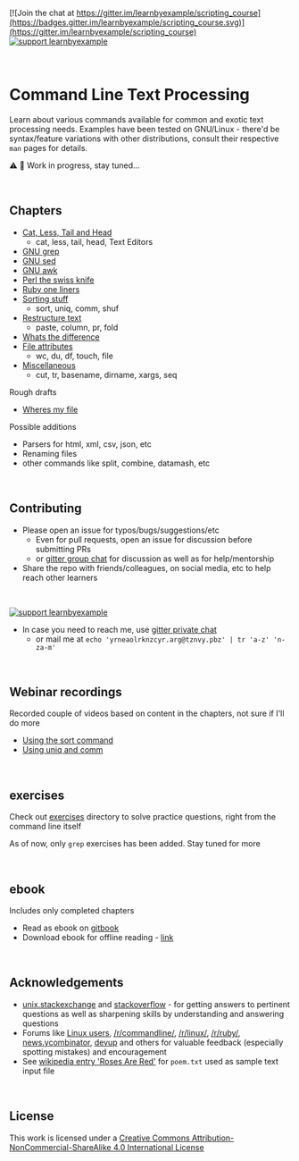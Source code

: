 [![Join the chat at https://gitter.im/learnbyexample/scripting_course](https://badges.gitter.im/learnbyexample/scripting_course.svg)](https://gitter.im/learnbyexample/scripting_course) [![support learnbyexample](https://liberapay.com/assets/widgets/donate.svg)](https://liberapay.com/learnbyexample/donate)

<br>

# <a name="command-line-text-processing"></a>Command Line Text Processing

Learn about various commands available for common and exotic text processing needs. Examples have been tested on GNU/Linux - there'd be syntax/feature variations with other distributions, consult their respective `man` pages for details.

:warning: :construction: Work in progress, stay tuned...

<br>

## <a name="chapters"></a>Chapters

* [Cat, Less, Tail and Head](./tail_less_cat_head.md)
    * cat, less, tail, head, Text Editors
* [GNU grep](./gnu_grep.md)
* [GNU sed](./gnu_sed.md)
* [GNU awk](./gnu_awk.md)
* [Perl the swiss knife](./perl_the_swiss_knife.md)
* [Ruby one liners](./ruby_one_liners.md)
* [Sorting stuff](./sorting_stuff.md)
    * sort, uniq, comm, shuf
* [Restructure text](./restructure_text.md)
    * paste, column, pr, fold
* [Whats the difference](./whats_the_difference.md)
* [File attributes](./file_attributes.md)
    * wc, du, df, touch, file
* [Miscellaneous](./miscellaneous.md)
    * cut, tr, basename, dirname, xargs, seq

Rough drafts

* [Wheres my file](./wheres_my_file.md)

Possible additions

* Parsers for html, xml, csv, json, etc
* Renaming files
* other commands like split, combine, datamash, etc

<br>

## <a name="contributing"></a>Contributing

* Please open an issue for typos/bugs/suggestions/etc
    * Even for pull requests, open an issue for discussion before submitting PRs
    * or [gitter group chat](https://gitter.im/learnbyexample/scripting_course) for discussion as well as for help/mentorship
* Share the repo with friends/colleagues, on social media, etc to help reach other learners

<br>

[![support learnbyexample](https://liberapay.com/assets/widgets/donate.svg)](https://liberapay.com/learnbyexample/donate)

* In case you need to reach me, use [gitter private chat](https://gitter.im/learnbyexample)
    * or mail me at `echo 'yrneaolrknzcyr.arg@tznvy.pbz' | tr 'a-z' 'n-za-m'`

<br>

## <a name="webinar-recordings"></a>Webinar recordings

Recorded couple of videos based on content in the chapters, not sure if I'll do more

* [Using the sort command](https://www.youtube.com/watch?v=qLfAwwb5vGs)
* [Using uniq and comm](https://www.youtube.com/watch?v=uAb2kxA2TyQ)

<br>

## <a name="exercises"></a>exercises

Check out [exercises](./exercises) directory to solve practice questions, right from the command line itself

As of now, only `grep` exercises has been added. Stay tuned for more

<br>

## <a name="ebook"></a>ebook

Includes only completed chapters

* Read as ebook on [gitbook](https://learnbyexample.gitbooks.io/command-line-text-processing/content/)
* Download ebook for offline reading - [link](https://www.gitbook.com/book/learnbyexample/command-line-text-processing/details)

<br>

## <a name="acknowledgements"></a>Acknowledgements

* [unix.stackexchange](https://unix.stackexchange.com/) and [stackoverflow](https://stackoverflow.com/) - for getting answers to pertinent questions as well as sharpening skills by understanding and answering questions
* Forums like [Linux users](https://www.linkedin.com/groups/65688), [/r/commandline/](https://www.reddit.com/r/commandline/), [/r/linux/](https://www.reddit.com/r/linux/), [/r/ruby/](https://www.reddit.com/r/ruby/), [news.ycombinator](https://news.ycombinator.com/news), [devup](http://devup.in/) and others for valuable feedback (especially spotting mistakes) and encouragement
* See [wikipedia entry 'Roses Are Red'](https://en.wikipedia.org/wiki/Roses_Are_Red) for `poem.txt` used as sample text input file

<br>

## <a name="license"></a>License

This work is licensed under a [Creative Commons Attribution-NonCommercial-ShareAlike 4.0 International License](https://creativecommons.org/licenses/by-nc-sa/4.0/)
